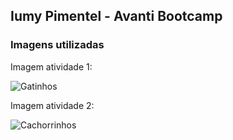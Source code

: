 ## Iumy Pimentel - Avanti Bootcamp
### Imagens utilizadas
Imagem atividade 1:

![Gatinhos](https://belezacaoegato.com.br/wp-content/uploads/2017/12/gatinhos1.jpg)

Imagem atividade 2:

![Cachorrinhos](https://img.freepik.com/fotos-gratis/filhotes-de-cachorro-beagle-tricolor-posando-bonitos-cachorrinhos-pretos-e-brancos-ou-animais-de-estimacao-brincando-na-parede-cinza-pareca-atencioso-e-brincalhao-conceito-de-movimento-movimento-acao-espaco-negativo_155003-39735.jpg?w=1380&t=st=1699559753~exp=1699560353~hmac=e888d671093577fe0c951dd23a5b4c58d7ce4b84305113ec3e34bf3e9c270a3f)

